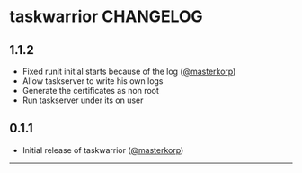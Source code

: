 taskwarrior CHANGELOG
=====================

1.1.2
-----
- Fixed runit initial starts because of the log ([@masterkorp][])
- Allow taskserver to write his own logs
- Generate the certificates as non root
- Run taskserver under its on user

0.1.1
-----
- Initial release of taskwarrior ([@masterkorp][])

- - -

<!--- The following link definition list is generated by PimpMyChangelog --->
[@masterkorp]: https://github.com/masterkorp

